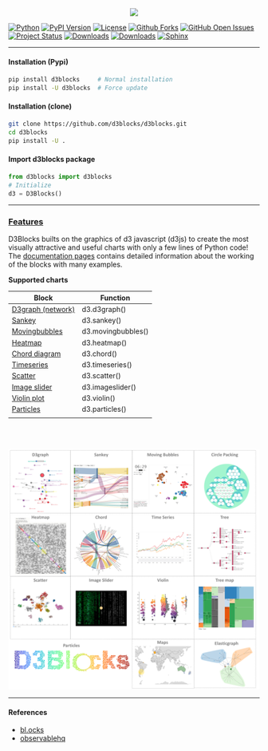 <p align="center">
   <img src="https://github.com/d3blocks/d3blocks/blob/master/logo.png" align="center" width="600" />
</p>
 
[![Python](https://img.shields.io/pypi/pyversions/d3blocks)](https://img.shields.io/pypi/pyversions/d3blocks)
[![PyPI Version](https://img.shields.io/pypi/v/d3blocks)](https://pypi.org/project/d3blocks/)
[![License](https://img.shields.io/badge/license-GPL3-green.svg)](https://github.com/d3blocks/d3blocks/blob/master/LICENSE)
[![Github Forks](https://img.shields.io/github/forks/d3blocks/d3blocks.svg)](https://github.com/d3blocks/d3blocks/network)
[![GitHub Open Issues](https://img.shields.io/github/issues/d3blocks/d3blocks.svg)](https://github.com/d3blocks/d3blocks/issues)
[![Project Status](http://www.repostatus.org/badges/latest/active.svg)](http://www.repostatus.org/#active)
[![Downloads](https://pepy.tech/badge/d3blocks/month)](https://pepy.tech/project/d3blocks/month)
[![Downloads](https://pepy.tech/badge/d3blocks)](https://pepy.tech/project/d3blocks)
[![Sphinx](https://img.shields.io/badge/Sphinx-Docs-blue)](https://d3blocks.github.io/d3blocks/)


-------------------------------------------------------------------------

#### Installation (Pypi)
```bash
pip install d3blocks     # Normal installation
pip install -U d3blocks  # Force update
```

#### Installation (clone)
```bash
git clone https://github.com/d3blocks/d3blocks.git
cd d3blocks
pip install -U .
```  

#### Import d3blocks package
```python
from d3blocks import d3blocks
# Initialize
d3 = D3Blocks()
```

-------------------------------------------------------------------------
### [Features](https://d3blocks.github.io/d3blocks/)

D3Blocks builts on the graphics of d3 javascript (d3js) to create the most visually attractive and useful charts with only a few lines of Python code!
The [documentation pages](https://d3blocks.github.io/d3blocks/) contains detailed information about the working of the blocks with many examples. 

**Supported charts**



|  Block                                                                             |    Function           |
|------------------------------------------------------------------------------------|-----------------------|
| [D3graph (network)](https://d3blocks.github.io/d3blocks/pages/html/d3graph.html)   |  d3.d3graph()         |
| [Sankey](https://d3blocks.github.io/d3blocks/pages/html/Sankey.html)               |  d3.sankey()          |
| [Movingbubbles](https://d3blocks.github.io/d3blocks/pages/html/MovingBubbles.html) |  d3.movingbubbles()   |
| [Heatmap](https://d3blocks.github.io/d3blocks/pages/html/Heatmap.html)             |  d3.heatmap()         |
| [Chord diagram](https://d3blocks.github.io/d3blocks/pages/html/Chord.html)         |  d3.chord()           |
| [Timeseries](https://d3blocks.github.io/d3blocks/pages/html/Timeseries.html)       |  d3.timeseries()      |
| [Scatter](https://d3blocks.github.io/d3blocks/pages/html/Scatter.html)             |  d3.scatter()         |
| [Image slider](https://d3blocks.github.io/d3blocks/pages/html/Imageslider.html)    |  d3.imageslider()     |
| [Violin plot](https://d3blocks.github.io/d3blocks/pages/html/Violin.html)          |  d3.violin()          |
| [Particles](https://d3blocks.github.io/d3blocks/pages/html/Particles.html)         |  d3.particles()       |
|                                                                                    |                       |

<br><br>
<p align="center">
  <img src="https://github.com/d3blocks/d3blocks/blob/master/docs/figs/summary.png" width="600" />
</p>


-------------------------------------------------------------------------

#### References
* [bl.ocks](https://bl.ocks.org/)
* [observablehq](https://observablehq.com/top)
